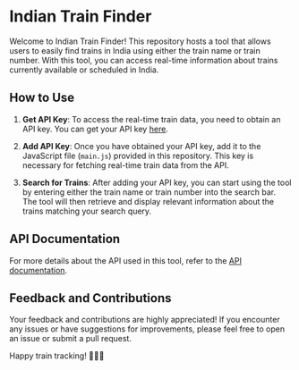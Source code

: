# Indian Train Finder

Welcome to Indian Train Finder! This repository hosts a tool that allows users to easily find trains in India using either the train name or train number. With this tool, you can access real-time information about trains currently available or scheduled in India.

## How to Use

1. **Get API Key**: To access the real-time train data, you need to obtain an API key. You can get your API key [here](https://rapidapi.com/navii/api/railway-trains-india).

2. **Add API Key**: Once you have obtained your API key, add it to the JavaScript file (`main.js`) provided in this repository. This key is necessary for fetching real-time train data from the API.

3. **Search for Trains**: After adding your API key, you can start using the tool by entering either the train name or train number into the search bar. The tool will then retrieve and display relevant information about the trains matching your search query.

## API Documentation

For more details about the API used in this tool, refer to the [API documentation](https://rapidapi.com/navii/api/railway-trains-india).

## Feedback and Contributions

Your feedback and contributions are highly appreciated! If you encounter any issues or have suggestions for improvements, please feel free to open an issue or submit a pull request.

Happy train tracking! 🚆🇮🇳
